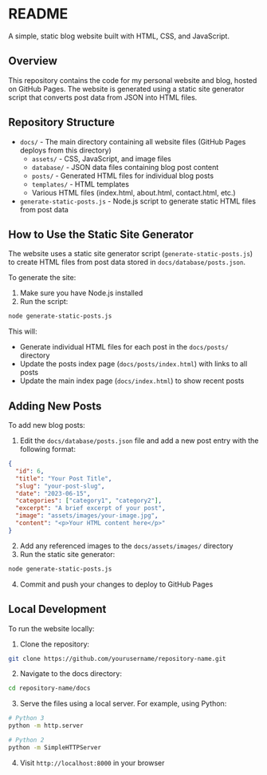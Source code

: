# README 

A simple, static blog website built with HTML, CSS, and JavaScript.

## Overview

This repository contains the code for my personal website and blog, hosted on GitHub Pages. The website is generated using a static site generator script that converts post data from JSON into HTML files.

## Repository Structure

- `docs/` - The main directory containing all website files (GitHub Pages deploys from this directory)
  - `assets/` - CSS, JavaScript, and image files
  - `database/` - JSON data files containing blog post content
  - `posts/` - Generated HTML files for individual blog posts
  - `templates/` - HTML templates
  - Various HTML files (index.html, about.html, contact.html, etc.)
- `generate-static-posts.js` - Node.js script to generate static HTML files from post data

## How to Use the Static Site Generator

The website uses a static site generator script (`generate-static-posts.js`) to create HTML files from post data stored in `docs/database/posts.json`.

To generate the site:

1. Make sure you have Node.js installed
2. Run the script:

```bash
node generate-static-posts.js
```

This will:
- Generate individual HTML files for each post in the `docs/posts/` directory
- Update the posts index page (`docs/posts/index.html`) with links to all posts
- Update the main index page (`docs/index.html`) to show recent posts

## Adding New Posts

To add new blog posts:

1. Edit the `docs/database/posts.json` file and add a new post entry with the following format:

```json
{
  "id": 6,
  "title": "Your Post Title",
  "slug": "your-post-slug",
  "date": "2023-06-15",
  "categories": ["category1", "category2"],
  "excerpt": "A brief excerpt of your post",
  "image": "assets/images/your-image.jpg",
  "content": "<p>Your HTML content here</p>"
}
```

2. Add any referenced images to the `docs/assets/images/` directory
3. Run the static site generator:

```bash
node generate-static-posts.js
```

4. Commit and push your changes to deploy to GitHub Pages

## Local Development

To run the website locally:

1. Clone the repository:

```bash
git clone https://github.com/yourusername/repository-name.git
```

2. Navigate to the docs directory:

```bash
cd repository-name/docs
```

3. Serve the files using a local server. For example, using Python:

```bash
# Python 3
python -m http.server

# Python 2
python -m SimpleHTTPServer
```

4. Visit `http://localhost:8000` in your browser


